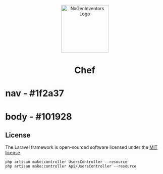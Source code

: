 <p align="center"><a href="https://nxgeninventors.com" target="_blank"><img src="https://nxgeninventors.com/app/themes/nx-gen/public/images/logo-green-s.4329fe.svg" width="150" alt="NxGenInventors Logo"></a></p>

<h1 align="center">Chef</h1>

# nav - #1f2a37
# body - #101928

## License

The Laravel framework is open-sourced software licensed under the [MIT license](https://opensource.org/licenses/MIT).


```
php artisan make:controller UsersController --resource
php artisan make:controller Api/UsersController --resource
```